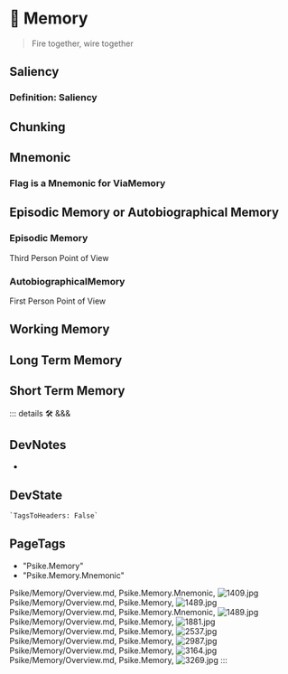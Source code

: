 
# 💜 <neuro>Memory</neuro>

> Fire together, wire together

## Saliency

### Definition: Saliency

## Chunking

## Mnemonic

### Flag is a Mnemonic for ViaMemory

## Episodic Memory or Autobiographical Memory

### Episodic Memory

Third Person Point of View

### AutobiographicalMemory

First Person Point of View

## Working Memory

## Long Term Memory

## Short Term Memory

::: details 🛠 <dev>&&&</dev>

## DevNotes

-

## DevState

```py
`TagsToHeaders: False`
```

<h2>PageTags</h2>

- "Psike.Memory"
- "Psike.Memory.Mnemonic"

Psike/Memory/Overview.md, <dev>Psike.Memory.Mnemonic</dev>, ![1409.jpg](/PaperPhoto/1409.jpg)
Psike/Memory/Overview.md, <dev>Psike.Memory</dev>, ![1489.jpg](/PaperPhoto/1489.jpg)
Psike/Memory/Overview.md, <dev>Psike.Memory.Mnemonic</dev>, ![1489.jpg](/PaperPhoto/1489.jpg)
Psike/Memory/Overview.md, <dev>Psike.Memory</dev>, ![1881.jpg](/PaperPhoto/1881.jpg)
Psike/Memory/Overview.md, <dev>Psike.Memory</dev>, ![2537.jpg](/PaperPhoto/2537.jpg)
Psike/Memory/Overview.md, <dev>Psike.Memory</dev>, ![2987.jpg](/PaperPhoto/2987.jpg)
Psike/Memory/Overview.md, <dev>Psike.Memory</dev>, ![3164.jpg](/PaperPhoto/3164.jpg)
Psike/Memory/Overview.md, <dev>Psike.Memory</dev>, ![3269.jpg](/PaperPhoto/3269.jpg)
:::
